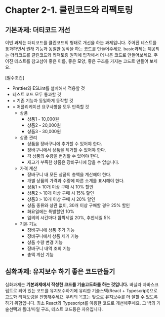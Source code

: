 # Chapter 2-1. 클린코드와 리팩토링

## 기본과제: 더티코드 개선

이번 과제는 더티코드를 클린코드의 형태로 개선을 하는 과제입니다. 주어진 테스트를 통과하면서 원래 기능과 동일한 동작을 하는 코드를 만들어주세요. basic과제는 제공되는 더티코드를 클린코드와 리팩토링 원칙에 입각해서 더 나은 코드로 만들어보세요. 주어진 테스트를 참고삼아 좋은 이름, 좋은 모양, 좋은 구조를 가지는 코드로 만들어 보세요.

[필수조건]

- Prettier와 ESLint를 설치해서 적용할 것
- 테스트 코드 모두 통과할 것
- = 기존 기능과 동일하게 동작할 것
- = 어플리케이션 요구사항을 모두 만족할 것
    - 상품
        - 상품1 - 10,000원
        - 상품2 - 20,000원
        - 상품3 - 30,000원
    - 상품 관리
        - 상품을 장바구니에 추가할 수 있어야 한다.
        - 장바구니에서 상품을 제거할 수 있어야 한다.
        - 각 상품의 수량을 변경할 수 있어야 한다.
        - 재고가 부족한 상품은 장바구니에 담을 수 없습니다.
    - 가격 계산
        - 장바구니 내 모든 상품의 총액을 계산해야 한다.
        - 개별 상품의 가격과 수량에 따른 소계를 표시해야 한다.
        - 상품1 > 10개 이상 구매 시 10% 할인
        - 상품2 > 10개 이상 구매 시 15% 할인
        - 상품3 > 10개 이상 구매 시 20% 할인
        - 상품 종류와 상관 없이, 30개 이상 구매할 경우 25% 할인
        - 화요일에는 특별할인 10%
        - 임의의 시간마다 깜짝세일 20%, 추천세일 5%
    - 기본 기능
        - 장바구니에 상품 추가 기능
        - 장바구니에서 상품 제거 기능
        - 상품 수량 변경 기능
        - 장바구니 내역 조회 기능
        - 총액 계산 기능

## 심확과제: 유지보수 하기 좋은 코드만들기

심화과제는 **기본과제에서 작성한 코드를 기술고도화를 하는 것입니다.** 바닐라 자바스크립트로 되어 있는 코드를 유지보수하기에 유리한 기술스택(React + Typescript)으로 고도화 리팩토링을 진행해주세요.
우리의 목표는 앞으로 유지보수를 더 잘할 수 있도록 하기 위함입니다. 최소 React와 Typescript를 이용한 코드로 개선해주세요. 그 밖의 기술선택과 폴더/파일 구조, 테스트 코드등은 자유입니다.